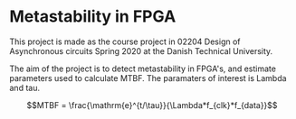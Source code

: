 # Metastability in FPGA
This project is made as the course project in 02204 Design of Asynchronous circuits Spring 2020 at the Danish Technical University.

The aim of the project is to detect metastability in FPGA's, and estimate parameters used to calculate MTBF.
The paramaters of interest is Lambda and tau.

$$MTBF = \frac{\mathrm{e}^{t/\tau}}{\Lambda*f_{clk}*f_{data}}$$
